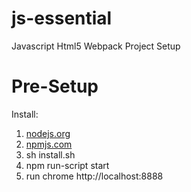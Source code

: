 # js-essential
Javascript Html5 Webpack Project Setup

# Pre-Setup

Install:

1. [nodejs.org](https://nodejs.org)
2. [npmjs.com](https://www.npmjs.com)
3. sh install.sh
4. npm run-script start
5. run chrome http://localhost:8888
